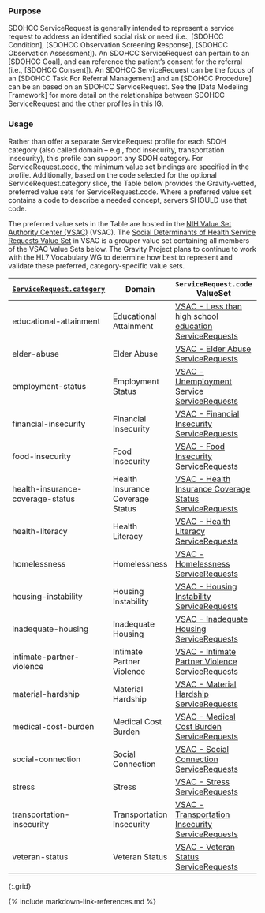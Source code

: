

### Purpose
SDOHCC ServiceRequest is generally intended to represent a service request to address an identified social risk or need (i.e., [SDOHCC Condition], [SDOHCC Observation Screening Response], [SDOHCC Observation Assessment]). An SDOHCC ServiceRequest can pertain to an [SDOHCC Goal], and can reference the patient’s consent for the referral (i.e., [SDOHCC Consent]). An SDOHCC ServiceRequest can be the focus of an [SDOHCC Task For Referral Management] and an [SDOHCC Procedure] can be an based on an SDOHCC ServiceRequest. See the [Data Modeling Framework] for more detail on the relationships between SDOHCC ServiceRequest and the other profiles in this IG.

### Usage

Rather than offer a separate ServiceRequest profile for each SDOH category (also called domain – e.g., food insecurity, transportation insecurity), this profile can support any SDOH category. For ServiceRequest.code, the minimum value set bindings are specified in the profile. Additionally, based on the code selected for the optional ServiceRequest.category slice, the Table below provides the Gravity-vetted, preferred value sets for ServiceRequest.code. Where a preferred value set contains a code to describe a needed concept, servers SHOULD use that code.

The preferred value sets in the Table are hosted in the [NIH Value Set Authority Center (VSAC)](https://vsac.nlm.nih.gov/) (VSAC). The [Social Determinants of Health Service Requests Value Set](https://vsac.nlm.nih.gov/valueset/2.16.840.1.113762.1.4.1196.790/expansion) in VSAC is a grouper value set containing all members of the VSAC Value Sets below. The Gravity Project plans to continue to work with the HL7 Vocabulary WG to determine how best to represent and validate these preferred, category-specific value sets.

| [`ServiceRequest.category`](ValueSet-SDOHCC-ValueSetSDOHCategory.html) | Domain | `ServiceRequest.code` ValueSet | ValueSet OID |
| ------ | -------------------- | ------------------------- | ------------ |
| educational-attainment  | Educational Attainment | [VSAC -  Less than high school education ServiceRequests ]( https://vsac.nlm.nih.gov/valueset/2.16.840.1.113762.1.4.1247.57/expansion/Latest ) |2.16.840.1.113762.1.4.1247.57|
| elder-abuse  | Elder Abuse | [VSAC -  Elder Abuse ServiceRequests ]( https://vsac.nlm.nih.gov/valueset/2.16.840.1.113762.1.4.1247.68/expansion/Latest ) |2.16.840.1.113762.1.4.1247.68|
| employment-status  | Employment Status | [VSAC -  Unemployment Service ServiceRequests ]( https://vsac.nlm.nih.gov/valueset/2.16.840.1.113762.1.4.1247.60/expansion/Latest ) |2.16.840.1.113762.1.4.1247.60|
| financial-insecurity  | Financial Insecurity | [VSAC -  Financial Insecurity ServiceRequests ]( https://vsac.nlm.nih.gov/valueset/2.16.840.1.113762.1.4.1247.31/expansion/Latest ) |2.16.840.1.113762.1.4.1247.31|
| food-insecurity  | Food Insecurity | [VSAC -  Food Insecurity ServiceRequests ]( https://vsac.nlm.nih.gov/valueset/2.16.840.1.113762.1.4.1247.11/expansion/Latest ) |2.16.840.1.113762.1.4.1247.11|
| health-insurance-coverage-status  | Health Insurance Coverage Status | [VSAC -  Health Insurance Coverage Status ServiceRequests ]( https://vsac.nlm.nih.gov/valueset/2.16.840.1.113762.1.4.1247.124/expansion/Latest ) |2.16.840.1.113762.1.4.1247.124|
| health-literacy  | Health Literacy | [VSAC -  Health Literacy ServiceRequests ]( https://vsac.nlm.nih.gov/valueset/2.16.840.1.113762.1.4.1247.119/expansion/Latest ) |2.16.840.1.113762.1.4.1247.119|
| homelessness  | Homelessness | [VSAC -  Homelessness ServiceRequests ]( https://vsac.nlm.nih.gov/valueset/2.16.840.1.113762.1.4.1247.21/expansion/Latest ) |2.16.840.1.113762.1.4.1247.21|
| housing-instability  | Housing Instability | [VSAC -  Housing Instability ServiceRequests ]( https://vsac.nlm.nih.gov/valueset/2.16.840.1.113762.1.4.1247.45/expansion/Latest ) |2.16.840.1.113762.1.4.1247.45|
| inadequate-housing  | Inadequate Housing | [VSAC -  Inadequate Housing ServiceRequests ]( https://vsac.nlm.nih.gov/valueset/2.16.840.1.113762.1.4.1247.53/expansion/Latest ) |2.16.840.1.113762.1.4.1247.53|
| intimate-partner-violence  | Intimate Partner Violence | [VSAC -  Intimate Partner Violence ServiceRequests ]( https://vsac.nlm.nih.gov/valueset/2.16.840.1.113762.1.4.1247.98/expansion/Latest ) |2.16.840.1.113762.1.4.1247.98|
| material-hardship  | Material Hardship | [VSAC -  Material Hardship ServiceRequests ]( https://vsac.nlm.nih.gov/valueset/2.16.840.1.113762.1.4.1247.38/expansion/Latest ) |2.16.840.1.113762.1.4.1247.38|
| medical-cost-burden  | Medical Cost Burden | [VSAC -  Medical Cost Burden ServiceRequests ]( https://vsac.nlm.nih.gov/valueset/2.16.840.1.113762.1.4.1247.123/expansion/Latest ) |2.16.840.1.113762.1.4.1247.123|
| social-connection  | Social Connection | [VSAC -  Social Connection ServiceRequests ]( https://vsac.nlm.nih.gov/valueset/2.16.840.1.113762.1.4.1247.95/expansion/Latest ) |2.16.840.1.113762.1.4.1247.95|
| stress  | Stress | [VSAC -  Stress ServiceRequests ]( https://vsac.nlm.nih.gov/valueset/2.16.840.1.113762.1.4.1247.92/expansion/Latest ) |2.16.840.1.113762.1.4.1247.92|
| transportation-insecurity  | Transportation Insecurity | [VSAC -  Transportation Insecurity ServiceRequests ]( https://vsac.nlm.nih.gov/valueset/2.16.840.1.113762.1.4.1247.28/expansion/Latest ) |2.16.840.1.113762.1.4.1247.28|
| veteran-status  | Veteran Status | [VSAC -  Veteran Status ServiceRequests ]( https://vsac.nlm.nih.gov/valueset/2.16.840.1.113762.1.4.1247.91/expansion/Latest ) |2.16.840.1.113762.1.4.1247.91|
{:.grid}

{% include markdown-link-references.md %}